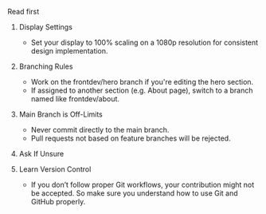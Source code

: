 Read first

1. Display Settings
   - Set your display to 100% scaling on a 1080p resolution for consistent design implementation.

2. Branching Rules
   - Work on the frontdev/hero branch if you're editing the hero section.
   - If assigned to another section (e.g. About page), switch to a branch named like frontdev/about.

3. Main Branch is Off-Limits
   - Never commit directly to the main branch.
   - Pull requests not based on feature branches will be rejected.

4. Ask If Unsure

5. Learn Version Control
   - If you don’t follow proper Git workflows, your contribution might not be accepted. So make sure you understand how to use Git and GitHub properly.

